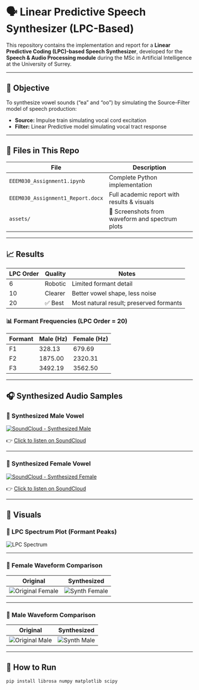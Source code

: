 # 🗣️ Linear Predictive Speech Synthesizer (LPC-Based)

This repository contains the implementation and report for a **Linear Predictive Coding (LPC)-based Speech Synthesizer**, developed for the **Speech & Audio Processing module** during the MSc in Artificial Intelligence at the University of Surrey.

---

## 🎯 Objective

To synthesize vowel sounds (“ea” and “oo”) by simulating the Source–Filter model of speech production:

- **Source:** Impulse train simulating vocal cord excitation
- **Filter:** Linear Predictive model simulating vocal tract response

---

## 📄 Files in This Repo

| File                           | Description                                     |
|--------------------------------|-------------------------------------------------|
| `EEEM030_Assignment1.ipynb`    | Complete Python implementation                 |
| `EEEM030_Assignment1_Report.docx` | Full academic report with results & visuals |
| `assets/`                      | 📸 Screenshots from waveform and spectrum plots |

---

## 📈 Results

| LPC Order | Quality       | Notes                                      |
|-----------|---------------|---------------------------------------------|
| 6         | Robotic       | Limited formant detail                      |
| 10        | Clearer       | Better vowel shape, less noise              |
| 20        | ✅ Best       | Most natural result; preserved formants     |

### 📊 Formant Frequencies (LPC Order = 20)

| Formant | Male (Hz) | Female (Hz) |
|---------|-----------|-------------|
| F1      | 328.13    | 679.69      |
| F2      | 1875.00   | 2320.31     |
| F3      | 3492.19   | 3562.50     |

---

## 🎧 Synthesized Audio Samples

### 👨 Synthesized Male Vowel  
[![SoundCloud - Synthesized Male](https://i1.sndcdn.com/artworks-000208171359-1z5dkm-t500x500.jpg)](https://soundcloud.com/taman-bachani-300237984/synthesized_vowel_male-1)

👉 [Click to listen on SoundCloud](https://soundcloud.com/taman-bachani-300237984/synthesized_vowel_male-1)

---

### 👩 Synthesized Female Vowel  
[![SoundCloud - Synthesized Female](https://i1.sndcdn.com/artworks-000208171359-1z5dkm-t500x500.jpg)](https://soundcloud.com/taman-bachani-300237984/synthesized_vowel_female-2)

👉 [Click to listen on SoundCloud](https://soundcloud.com/taman-bachani-300237984/synthesized_vowel_female-2)


---

## 📸 Visuals

### 🔹 LPC Spectrum Plot (Formant Peaks)

![LPC Spectrum](assets/formant_plot_amplitude_spectrum.png)

---

### 🔹 Female Waveform Comparison

| Original | Synthesized |
|----------|-------------|
| ![Original Female](assets/waveform_female_original.png) | ![Synth Female](assets/waveform_female_synth.png) |

---

### 🔹 Male Waveform Comparison

| Original | Synthesized |
|----------|-------------|
| ![Original Male](assets/waveform_male_original.png) | ![Synth Male](assets/waveform_male_synth.png) |

---

## 🚀 How to Run

```bash
pip install librosa numpy matplotlib scipy
